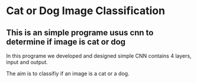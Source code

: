 # Cat or Dog Image Classification
## This is an simple programe usus cnn to determine if image is cat or dog
In this programe we developed and designed simple CNN contains 4 layers, input and output.

The aim is to classifiy if an image is a cat or a dog.  
